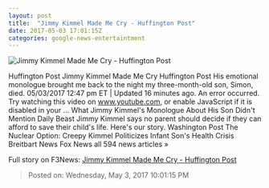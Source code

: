 ```yaml
---
layout: post
title:  "Jimmy Kimmel Made Me Cry - Huffington Post"
date: 2017-05-03 17:01:15Z
categories: google-news-entertaintment
---
```


![Jimmy Kimmel Made Me Cry - Huffington Post](http://img.huffingtonpost.com/asset/1910_1000/590a00b214000025001a656b.png)

Huffington Post Jimmy Kimmel Made Me Cry Huffington Post His emotional monologue brought me back to the night my three-month-old son, Simon, died. 05/03/2017 12:47 pm ET | Updated 16 minutes ago. An error occurred. Try watching this video on www.youtube.com, or enable JavaScript if it is disabled in your ... What Jimmy Kimmel's Monologue About His Son Didn't Mention Daily Beast Jimmy Kimmel says no parent should decide if they can afford to save their child's life. Here's our story. Washington Post The Nuclear Option: Creepy Kimmel Politicizes Infant Son's Health Crisis Breitbart News Fox News all 594 news articles »


Full story on F3News: [Jimmy Kimmel Made Me Cry - Huffington Post](http://www.f3nws.com/n/cjQyHB)

> Posted on: Wednesday, May 3, 2017 10:01:15 PM
